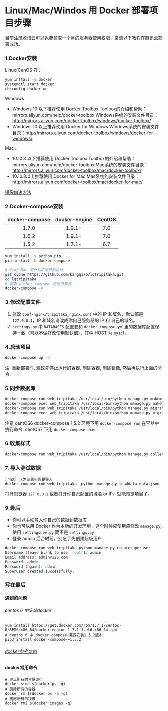 # Linux/Mac/Windos 用 Docker 部署项目步骤
目前注册腾讯云可以免费领取一个月的服务器使用权限，亲测以下教程在腾讯云部署成功。

### 1.Docker安装
Linux(CenOS 7)：
```bash
yum install -y docker
systemctl start docker
chkconfig docker on
```
Windows :
- Windows 10 以下推荐使用 Docker Toolbox
Toolbox的介绍和帮助：mirrors.aliyun.com/help/docker-toolbox
Windows系统的安装文件目录：http://mirrors.aliyun.com/docker-toolbox/windows/docker-toolbox/
- Windows 10 以上推荐使用 Docker for Windows
Windows系统的安装文件目录：http://mirrors.aliyun.com/docker-toolbox/windows/docker-for-windows/

Mac :
- 10.10.3 以下推荐使用 Docker Toolbox
Toolbox的介绍和帮助：mirrors.aliyun.com/help/docker-toolbox
Mac系统的安装文件目录：http://mirrors.aliyun.com/docker-toolbox/mac/docker-toolbox/
- 10.10.3以上推荐使用 Docker for Mac
Mac系统的安装文件目录：http://mirrors.aliyun.com/docker-toolbox/mac/docker-for-mac/

[镜像加速方法](https://www.daocloud.io/mirror#accelerator-doc)


### 2.Dcoker-compose安装

|docker-compose |docker-engine |CentOS    |
|:-------------:|:------------:|:--------:|
|1.7.0          |1.9.1-        |7.0       |
|1.6.2          |1.9.1-        |7.0       |
|1.5.2          |1.7.1-        |6.7       |

```bash
yum install -y python-pip
pip install -U docker-compose

# Win/ Mac 用户从这里开始执行
git clone https://github.com/kangqiao/lqtripitaka.git
cd lqtripitaka
# 查看 docker-compose 是否已安装
docker-compose -v
```


### 3.修改配置文件
1. 修改 `conf/nginx/tripitaka_nginx.conf` 中的 IP 和域名，默认都是 `127.0.0.1`，IP 和域名请改成你自己服务器的 IP 和 自己的域名。
2. `settings.py` 中 `DATABASES` 配置要和 `docker-compose.yml`里的数据库配置保持一致（可以不做修改使用默认值），其中 HOST 为 `mysql`。


### 4.启动项目
```bash
docker-compose up -d
```
注: 重新部署时, 建议先停止运行的容器, 删除容器, 删除镜像, 然后再执行上面的命令.

### 5.同步数据库
```bash
docker-compose run web_tripitaka /usr/local/bin/python manage.py makemigrations 
docker-compose exec web_tripitaka /usr/local/bin/python manage.py makemigrations
docker-compose run web_tripitaka /usr/local/bin/python manage.py migrate
docker-compose exec web_tripitaka /usr/local/bin/python manage.py migrate
```
注意 centOS6 docker-compose 1.5.2 环境下用 `docker-compose run` 在容器中执行命令.
centOS7 下用 `docker-compose exec`

### 6.收集样式
```bash
docker-compose run web_tripitaka /usr/local/bin/python manage.py collectstatic
```

### 7. 导入测试数据
```
[可选] 正常部署不需要导入
docker-compose run web_tripitaka  python manage.py loaddata data.json
```

打开浏览器 `127.0.0.1` 或者打开你自己配置的域名 or IP，就能预览项目了。

### 9.最后
- 你可以手动导入你自己的数据到数据库
- 你也可以用 Docker 作为本地的开发环境，这个时候应使用应修改 `manage.py`, 使用 `settingsdev.py` 而不是 `settings.py`
- 登录 admin 后台时前，别忘了先创建超级用户
```bash
docker-compose run web_tripitaka python manage.py createsuperuser
Username (leave blank to use 'root'): admin
Email address: admin@126.com
Password: admin
Password (again): admin
Superuser created successfully.
```
### 写在最后

#### 遇到的问题
###### centos 6 中安装docker
```
yum install https://get.docker.com/rpm/1.7.1/centos-6/RPMS/x86_64/docker-engine-1.7.1-1.el6.x86_64.rpm
# centos 6 中 docker-compose 需要安装1.5.2版本
pip3 install docker-compose==1.5.2
```
###### [docker参考文档](https://yeasy.gitbooks.io/docker_practice/content/introduction/)

#### docker常用命令
```
# 停止所有的容器运行
docker stop $(docker ps -q)
# 删除所有的容器
docker rm $(docker ps -a -q)
# 删除所有的镜像
docker rmi $(docker images -q)
```
